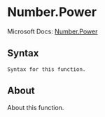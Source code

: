 ---
---

# Number.Power

Microsoft Docs: [Number.Power](https://docs.microsoft.com/en-us/powerquery-m/number-power)

## Syntax

```
Syntax for this function.
```

## About

About this function.

